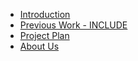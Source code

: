 - [Introduction](/)
- [Previous Work - INCLUDE](/INCLUDE.md)
- [Project Plan](/cslr/Plan.md)
- [About Us](/About.md)
